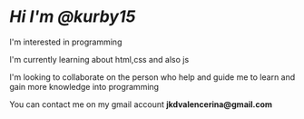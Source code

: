 <!-- paragraph -->
<h1><strong><i>Hi I'm @kurby15</i></strong></h1>
<p>I'm interested in programming</p>
<p>I'm currently learning about html,css and also js</p>
<p> I'm looking to collaborate on the person who help and guide me to learn and gain more knowledge into programming</p>
<p>You can contact me on my gmail account <strong> jkdvalencerina@gmail.com</strong>
